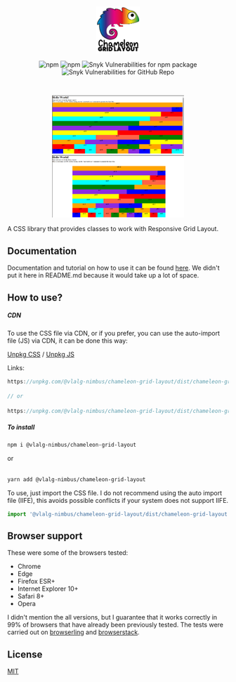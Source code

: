 <p align="center">
<img src="https://github.com/VemLavarALoucaGamers/vlalg-nimbus/raw/main/packages/scss/chameleon-grid-layout/images/Chameleon_Grid_Layout_Logo_White_Name.png" width="100">
</p>

<div align="center">

![npm](https://img.shields.io/npm/v/@vlalg-nimbus/chameleon-grid-layout?style=for-the-badge) ![npm](https://img.shields.io/npm/dm/@vlalg-nimbus/chameleon-grid-layout?style=for-the-badge) ![Snyk Vulnerabilities for npm package](https://img.shields.io/snyk/vulnerabilities/npm/@vlalg-nimbus/chameleon-grid-layout?label=npm%20vulnerabilities&style=for-the-badge) ![Snyk Vulnerabilities for GitHub Repo](https://img.shields.io/snyk/vulnerabilities/github/VemLavarALoucaGamers/vlalg-nimbus?label=Repo%20Vulnerabilities&style=for-the-badge)
</div>

<br />

<p align="center">
<img src="https://github.com/VemLavarALoucaGamers/vlalg-nimbus/raw/main/packages/scss/chameleon-grid-layout/images/example.png" width="300">
<img src="https://github.com/VemLavarALoucaGamers/vlalg-nimbus/raw/main/packages/scss/chameleon-grid-layout/images/example2.png" width="300">
</p>

A CSS library that provides classes to work with Responsive Grid Layout.

## Documentation

Documentation and tutorial on how to use it can be found [here](https://nimbus.tec.br/css-library). We didn't put it here in README.md because it would take up a lot of space.

## How to use?

##### CDN

To use the CSS file via CDN, or if you prefer, you can use the auto-import file (JS) via CDN, it can be done this way:

[Unpkg CSS](https://unpkg.com/@vlalg-nimbus/chameleon-grid-layout/dist/chameleon-grid-layout.min.css) / [Unpkg JS](https://unpkg.com/@vlalg-nimbus/chameleon-grid-layout/dist/chameleon-grid-layout.min.js)

Links:

```js
https://unpkg.com/@vlalg-nimbus/chameleon-grid-layout/dist/chameleon-grid-layout.min.css

// or

https://unpkg.com/@vlalg-nimbus/chameleon-grid-layout/dist/chameleon-grid-layout.min.js
```

##### To install

```bash
npm i @vlalg-nimbus/chameleon-grid-layout
```

or

```bash

yarn add @vlalg-nimbus/chameleon-grid-layout

```

To use, just import the CSS file. I do not recommend using the auto import file (IIFE), this avoids possible conflicts if your system does not support IIFE.

```js
import '@vlalg-nimbus/chameleon-grid-layout/dist/chameleon-grid-layout.min.css'
```

## Browser support

These were some of the browsers tested:

- Chrome
- Edge
- Firefox ESR+
- Internet Explorer 10+
- Safari 8+
- Opera

I didn't mention the all versions, but I guarantee that it works correctly in 99% of browsers that have already been previously tested. The tests were carried out on [browserling](https://www.browserling.com) and [browserstack](https://www.browserstack.com).

## License

[MIT](http://opensource.org/licenses/MIT)
